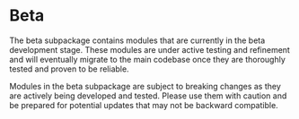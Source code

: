 # Beta

The beta subpackage contains modules that are currently in the beta development stage. These modules are under active testing and refinement and will eventually migrate to the main codebase once they are thoroughly tested and proven to be reliable.

Modules in the beta subpackage are subject to breaking changes as they are actively being developed and tested. Please use them with caution and be prepared for potential updates that may not be backward compatible.
